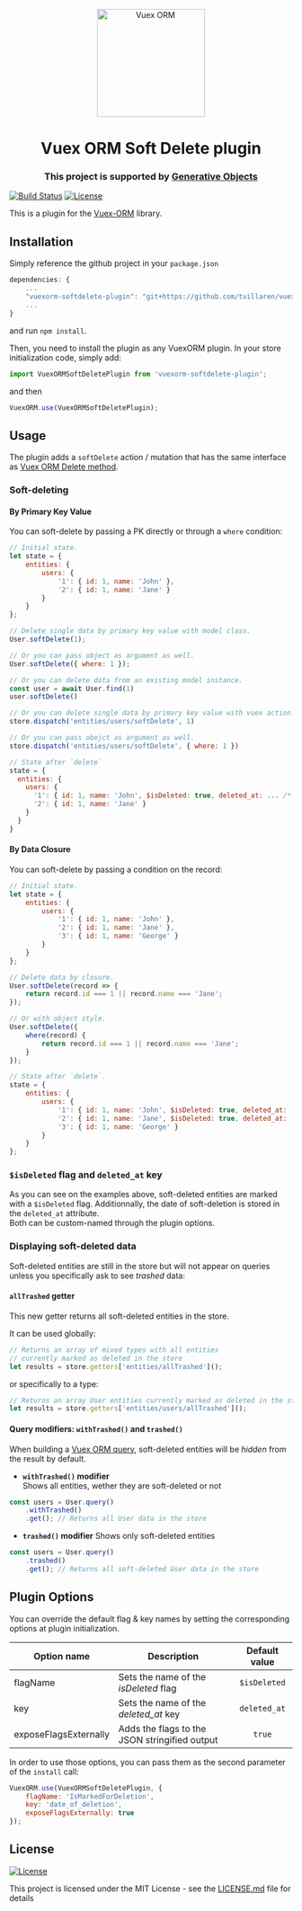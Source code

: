 <p align="center">
  <img width="192" src="https://github.com/vuex-orm/vuex-orm/blob/master/logo-vuex-orm.png" alt="Vuex ORM">
</p>

<h1 align="center">Vuex ORM Soft Delete plugin</h1>

<h3 align="center">This project is supported by <a href="https://www.generativeobjects.com/" target="_blank">Generative Objects</a></h3>

[![Build Status](https://travis-ci.org/vuex-orm/plugin-soft-delete.svg?branch=master)](https://travis-ci.org/vuex-orm/plugin-soft-delete) [![License](http://img.shields.io/:license-mit-blue.svg?style=flat-square)](http://badges.mit-license.org)

This is a plugin for the [Vuex-ORM](https://github.com/vuex-orm/vuex-orm) library.

## Installation

Simply reference the github project in your `package.json`

```javascript
dependencies: {
    ...
    "vuexorm-softdelete-plugin": "git+https://github.com/tvillaren/vuexorm-softdelete-plugin.git"
    ...
}
```

and run `npm install`.

Then, you need to install the plugin as any VuexORM plugin. In your store initialization code, simply add:

```javascript
import VuexORMSoftDeletePlugin from 'vuexorm-softdelete-plugin';
```

and then

```javascript
VuexORM.use(VuexORMSoftDeletePlugin);
```

## Usage

The plugin adds a `softDelete` action / mutation that has the same interface as [Vuex ORM Delete method](https://vuex-orm.github.io/vuex-orm/guide/store/deleting-data.html).

### Soft-deleting

#### By Primary Key Value

You can soft-delete by passing a PK directly or through a `where` condition:

```js
// Initial state.
let state = {
    entities: {
        users: {
            '1': { id: 1, name: 'John' },
            '2': { id: 1, name: 'Jane' }
        }
    }
};

// Delete single data by primary key value with model class.
User.softDelete(1);

// Or you can pass object as argument as well.
User.softDelete({ where: 1 });

// Or you can delete data from an existing model instance.
const user = await User.find(1)
user.softDelete()

// Or you can delete single data by primary key value with vuex action.
store.dispatch('entities/users/softDelete', 1)

// Or you can pass obejct as argument as well.
store.dispatch('entities/users/softDelete', { where: 1 })

// State after `delete`
state = {
  entities: {
    users: {
      '1': { id: 1, name: 'John', $isDeleted: true, deleted_at: ... /* JS Date of deletion */ },
      '2': { id: 1, name: 'Jane' }
    }
  }
}
```

#### By Data Closure

You can soft-delete by passing a condition on the record:

```js
// Initial state.
let state = {
    entities: {
        users: {
            '1': { id: 1, name: 'John' },
            '2': { id: 1, name: 'Jane' },
            '3': { id: 1, name: 'George' }
        }
    }
};

// Delete data by closure.
User.softDelete(record => {
    return record.id === 1 || record.name === 'Jane';
});

// Or with object style.
User.softDelete({
    where(record) {
        return record.id === 1 || record.name === 'Jane';
    }
});

// State after `delete`.
state = {
    entities: {
        users: {
            '1': { id: 1, name: 'John', $isDeleted: true, deleted_at: ... /* JS Date of deletion */ },
            '2': { id: 1, name: 'Jane', $isDeleted: true, deleted_at: ... /* JS Date of deletion */ },
            '3': { id: 1, name: 'George' }
        }
    }
};
```

### `$isDeleted` flag and `deleted_at` key

As you can see on the examples above, soft-deleted entities are marked with a `$isDeleted` flag. Additionnally, the date of soft-deletion is stored in the `deleted_at` attribute.  
Both can be custom-named through the plugin options.

### Displaying soft-deleted data

Soft-deleted entities are still in the store but will not appear on queries unless you specifically ask to see _trashed_ data:

#### `allTrashed` getter

This new getter returns all soft-deleted entities in the store.

It can be used globally:

```javascript
// Returns an array of mixed types with all entities
// currently marked as deleted in the store
let results = store.getters['entities/allTrashed']();
```

or specifically to a type:

```javascript
// Returns an array User entities currently marked as deleted in the store
let results = store.getters['entities/users/allTrashed']();
```

#### Query modifiers: `withTrashed()` and `trashed()`

When building a [Vuex ORM query](https://vuex-orm.github.io/vuex-orm/guide/store/retrieving-data.html#query-builder), soft-deleted entities will be _hidden_ from the result by default.

-   **`withTrashed()` modifier**  
    Shows all entities, wether they are soft-deleted or not

```js
const users = User.query()
    .withTrashed()
    .get(); // Returns all User data in the store
```

-   **`trashed()` modifier**
    Shows only soft-deleted entities

```js
const users = User.query()
    .trashed()
    .get(); // Returns all soft-deleted User data in the store
```

## Plugin Options

You can override the default flag & key names by setting the corresponding options at plugin initialization.

| Option name           | Description                                   | Default value |
| --------------------- | --------------------------------------------- | :-----------: |
| flagName              | Sets the name of the _isDeleted_ flag         | `$isDeleted`  |
| key                   | Sets the name of the _deleted_at_ key         | `deleted_at`  |
| exposeFlagsExternally | Adds the flags to the JSON stringified output |    `true`     |

In order to use those options, you can pass them as the second parameter of the `install` call:

```javascript
VuexORM.use(VuexORMSoftDeletePlugin, {
    flagName: 'IsMarkedForDeletion',
    key: 'date_of_deletion',
    exposeFlagsExternally: true
});
```

## License

[![License](http://img.shields.io/:license-mit-blue.svg?style=flat-square)](http://badges.mit-license.org)

This project is licensed under the MIT License - see the [LICENSE.md](LICENSE.md) file for details

